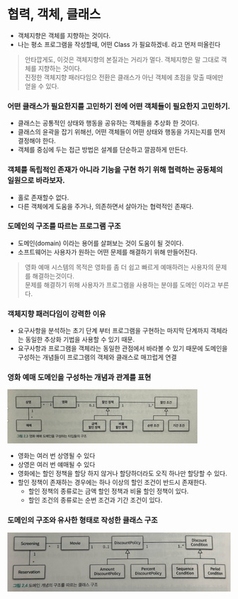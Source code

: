# 협력, 객체, 클래스

- 객체지향은 객체를 지향하는 것이다.
- 나는 평소 프로그램을 작성할때, 어떤 Class 가 필요하겠네. 라고 먼저 떠올린다

> 안타깝게도, 이것은 객체지향의 본질과는 거리가 멀다. 객체지향은 말 그대로 객체를 지향하는 것이다. <br/>
> 진정한 객체지향 패러다임으 전환은 클래스가 아닌 객체에 초점을 맞출 때에만 얻을 수 있다. <br/>

### 어떤 클래스가 필요한지를 고민하기 전에 어떤 객체들이 필요한지 고민하기.
- 클래스는 공통적인 상태와 행동을 공유하는 객체들을 추상화 한 것이다.
- 클래스의 윤곽을 잡기 위해선, 어떤 객체들이 어떤 상태와 행동을 가지는지를 먼저 결정해야 한다.
- 객체를 중심에 두는 접근 방법은 설계를 단순하고 깔끔하게 만든다.

### 객체를 독립적인 존재가 아니라 기능을 구현 하기 위해 협력하는 공동체의 일원으로 바라보자.
- 홀로 존재할수 없다.
- 다른 객체에게 도움을 주거나, 의존하면서 살아가는 협력적인 존재다.

### 도메인의 구조를 따르는 프로그램 구조
- 도메인(domain) 이라는 용어를 살펴보는 것이 도움이 될 것이다.
- 소프트웨어는 사용자가 원하는 어떤 문제를 해결하기 위해 만들어진다.
> 영화 예매 시스템의 목적은 영화를 좀 더 쉽고 빠르게 예매하려는 사용자의 문제를 해결하는것이다. <br/>
> 문제를 해결하기 위해 사용자가 프로그램을 사용하는 분야를 도메인 이라고 부른다. <br/>

### 객체지향 패러다임이 강력한 이유
- 요구사항을 분석하는 초기 단계 부터 프로그램을 구현하는 마지막 단계까지 객체라는 동일한 추상화 기법을 사용할 수 있기 때문.
- 요구사항과 프로그램을 객체라는 동일한 관점에서 바라볼 수 있기 때문에 도메인을 구성하는 개념들이 프로그램의 객체와 클래스로 매끄럽게 연결

### 영화 예매 도메인을 구성하는 개념과 관계를 표현
![img_1.png](img_1.png)

- 영화는 여러 번 상영될 수 있다
- 상영은 여러 번 얘매될 수 있다
- 영화에는 할인 정책을 할당 하지 않거나 할당하더라도 오직 하나만 할당할 수 있다.
- 할인 정책이 존재하는 경우에는 하나 이상의 할인 조건이 반드시 존재한다.
  - 할인 정책의 종류로는 금액 할인 정책과 비율 할인 정책이 있다.
  - 할인 조건의 종류로는 순번 조건과 기간 조건이 있다.

### 도메인의 구조와 유사한 형태로 작성한 클래스 구조
![img_3.png](img_3.png)
